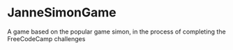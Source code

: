 # JanneSimonGame
A game based on the popular game simon, in the process of completing the FreeCodeCamp challenges

